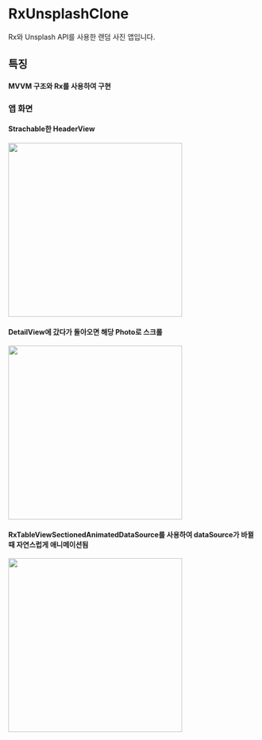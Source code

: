 # RxUnsplashClone
Rx와 Unsplash API를 사용한 랜덤 사진 앱입니다.


## 특징
#### MVVM 구조와 Rx를 사용하여 구현

###  앱 화면
#### Strachable한 HeaderView
<img src="https://user-images.githubusercontent.com/33716159/113080347-c0b32f80-9211-11eb-957a-32d53de442c5.gif" width=350>

#### DetailView에 갔다가 돌아오면 해당 Photo로 스크롤 
<img src="https://user-images.githubusercontent.com/33716159/113080957-bf363700-9212-11eb-98b5-7804467b0892.gif" width=350>

#### RxTableViewSectionedAnimatedDataSource를 사용하여 dataSource가 바뀔 때 자연스럽게 애니메이션됨 
<img src="https://user-images.githubusercontent.com/33716159/113081855-68c9f800-9214-11eb-880f-37c4a3ee5102.gif" width=350>
